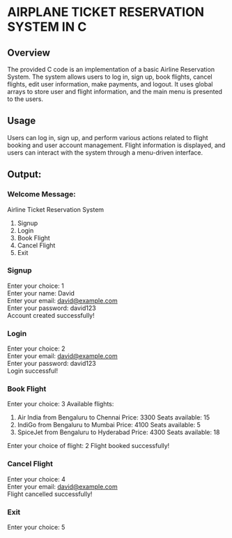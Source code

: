 # AIRPLANE TICKET RESERVATION SYSTEM IN C

## Overview
The provided C code is an implementation of a basic Airline Reservation System. The system allows users to log in, sign up, book flights, cancel flights, edit user information, make payments, and logout. 
It uses global arrays to store user and flight information, and the main menu is presented to the users.

## Usage

Users can log in, sign up, and perform various actions related to flight booking and user account management.
Flight information is displayed, and users can interact with the system through a menu-driven interface.

## Output:

### Welcome Message:
Airline Ticket Reservation System
1. Signup
2. Login
3. Book Flight
4. Cancel Flight
5. Exit

### Signup
Enter your choice: 1<br>
Enter your name: David<br>
Enter your email: david@example.com<br>
Enter your password: david123<br>
Account created successfully!<br>

### Login
Enter your choice: 2<br>
Enter your email: david@example.com<br>
Enter your password: david123<br>
Login successful!<br>

### Book Flight
Enter your choice: 3
Available flights:
1. Air India from Bengaluru to Chennai Price: 3300 Seats available: 15
2. IndiGo from Bengaluru to Mumbai Price: 4100 Seats available: 5
3. SpiceJet from Bengaluru to Hyderabad Price: 4300 Seats available: 18

Enter your choice of flight: 2
Flight booked successfully!

### Cancel Flight
Enter your choice: 4<br>
Enter your email: david@example.com<br>
Flight cancelled successfully!<br>

### Exit
Enter your choice: 5




